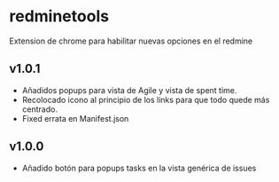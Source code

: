 # redminetools
Extension de chrome para habilitar nuevas opciones en el redmine

## v1.0.1
- Añadidos popups para vista de Agile y vista de spent time.
- Recolocado icono al principio de los links para que todo quede más centrado.
- Fixed errata en Manifest.json

## v1.0.0
- Añadido botón para popups tasks en la vista genérica de issues

